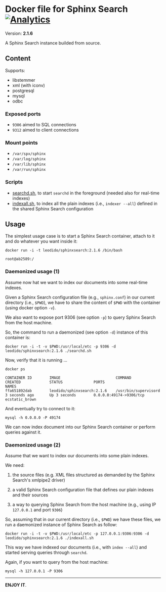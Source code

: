 Docker file for Sphinx Search [![Analytics](https://ga-beacon.appspot.com/UA-49657176-1/dockerfiles/sphinxsearch:2.1.6)](https://github.com/igrigorik/ga-beacon)
============================================

Version: **2.1.6**

A Sphinx Search instance builded from source.

## Content

Supports:
 - libstemmer
 - xml (with iconv)
 - postgresql
 - mysql
 - odbc

### Exposed ports

* `9306` aimed to SQL connections
* `9312` aimed to client connections

### Mount points

* `/var/spx/sphinx`
* `/var/log/sphinx`
* `/var/lib/sphinx`
* `/var/run/sphinx`

### Scripts

* [searchd.sh](#searchd.sh), to start `searchd` in the foreground (needed also for real-time indexes)
* [indexall.sh](#indexall.sh), to index all the plain indexes (i.e., `indexer --all`) defined in the shared Sphinx Search configuration

## Usage

The simplest usage case is to start a Sphinx Search container, attach to it and do whatever you want inside it:

```
docker run -i -t leodido/sphinxsearch:2.1.6 /bin/bash
```

```
root@ab2589:/
```

### Daemonized usage (1)

Assume now hat we want to index our documents into some real-time indexes.

Given a Sphinx Search configuration file (e.g., `sphinx.conf`) in our current directory (i.e., `$PWD`), we have to share the content of `$PWD` with the container (using docker option `-v`).

We also want to expose port 9306 (see option `-p`) to query Sphinx Search from the host machine.

So, the command to run a daemonized (see option `-d`) instance of this container is:

```
docker run -i -t -v $PWD:/usr/local/etc -p 9306 -d leodido/sphinxsearch:2.1.6 ./searchd.sh
```

Now, verify that it is running ...

```
docker ps
```

```
CONTAINER ID        IMAGE                         COMMAND                CREATED             STATUS              PORTS                     NAMES
ffa651892dab        leodido/sphinxsearch:2.1.6    /usr/bin/supervisord   3 seconds ago       Up 3 seconds        0.0.0.0:49174->9306/tcp   ecstatic_brown
```

And eventually try to connect to it:

```
mysql -h 0.0.0.0 -P 49174
```

We can now index document into our Sphinx Search container or perform queries against it.

### Daemonized usage (2)

Assume that we want to index our documents into some plain indexes.

We need:

1. the source files (e.g. XML files structured as demanded by the Sphinx Search's xmlpipe2 driver)

2. a valid Sphinx Search configuration file that defines our plain indexes and their sources

3. a way to querying Sphinx Search from the host machine (e.g., using IP `127.0.0.1` and port `9306`)

So, assuming that in our current directory (i.e., `$PWD`) we have these files, we run a daemonized instance of Sphinx Search as follow:

```
docker run -i -t -v $PWD:/usr/local/etc -p 127.0.0.1:9306:9306 -d leodido/sphinxsearch:2.1.6 ./indexall.sh
```

This way we have indexed our documents (i.e., with `index --all`) and started serving queries through `searchd`.

Again, if you want to query from the host machine:

```
mysql -h 127.0.0.1 -P 9306
```

---

**ENJOY IT**.
